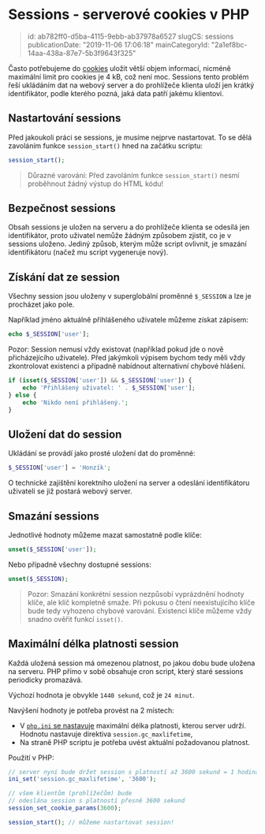 Sessions - serverové cookies v PHP
==================================

> id: ab782ff0-d5ba-4115-9ebb-ab37978a6527
> slugCS: sessions
> publicationDate: "2019-11-06 17:06:18"
> mainCategoryId: "2a1ef8bc-14aa-438a-87e7-5b3f9643f325"

Často potřebujeme do <a href="/cookies">cookies</a> uložit větší objem informací, nicméně maximální limit pro cookies je 4 kB, což není moc. Sessions tento problém řeší ukládáním dat na webový server a do prohlížeče klienta uloží jen krátký identifikátor, podle kterého pozná, jaká data patří jakému klientovi.

Nastartování sessions
---------------------

Před jakoukoli práci se sessions, je musíme nejprve nastartovat. To se dělá zavoláním funkce `session_start()` hned na začátku scriptu:

```php
session_start();
```

> Důrazné varování: Před zavoláním funkce `session_start()` nesmí proběhnout žádný výstup do HTML kódu!

Bezpečnost sessions
-------------------

Obsah sessions je uložen na serveru a do prohlížeče klienta se odesílá jen identifikátor, proto uživatel nemůže žádným způsobem zjistit, co je v sessions uloženo. Jediný způsob, kterým může script ovlivnit, je smazání identifikátoru (načež mu script vygeneruje nový).

Získání dat ze session
----------------------

Všechny session jsou uloženy v superglobální proměnné `$_SESSION` a lze je procházet jako pole.

Například jméno aktuálně přihlášeného uživatele můžeme získat zápisem:

```php
echo $_SESSION['user'];
```

Pozor: Session nemusí vždy existovat (například pokud jde o nově přicházejícího uživatele). Před jakýmkoli výpisem bychom tedy měli vždy zkontrolovat existenci a případně nabídnout alternativní chybové hlášení.

```php
if (isset($_SESSION['user']) && $_SESSION['user']) {
	echo 'Přihlášený uživatel: ' . $_SESSION['user'];
} else {
	echo 'Nikdo není přihlášený.';
}
```

Uložení dat do session
----------------------

Ukládání se provádí jako prosté uložení dat do proměnné:

```php
$_SESSION['user'] = 'Honzík';
```

O technické zajištění korektního uložení na server a odeslání identifikátoru uživateli se již postará webový server.

Smazání sessions
----------------

Jednotlivé hodnoty můžeme mazat samostatně podle klíče:

```php
unset($_SESSION['user']);
```

Nebo případně všechny dostupné sessions:

```php
unset($_SESSION);
```

> Pozor: Smazání konkrétní session nezpůsobí vyprázdnění hodnoty klíče, ale klíč kompletně smaže. Při pokusu o čtení neexistujícího klíče bude tedy vyhozeno chybové varování. Existenci klíče můžeme vždy snadno ověřit funkcí `isset()`.

Maximální délka platnosti session
---------------------------------

Každá uložená session má omezenou platnost, po jakou dobu bude uložena na serveru. PHP přímo v sobě obsahuje cron script, který staré sessions periodicky promazává.

Výchozí hodnota je obvykle `1440 sekund`, což je `24 minut`.

Navýšení hodnoty je potřeba provést na 2 místech:

- V <a href="/info">`php.ini` se nastavuje</a> maximální délka platnosti, kterou server udrží. Hodnotu nastavuje direktiva `session.gc_maxlifetime`,
- Na straně PHP scriptu je potřeba uvést aktuální požadovanou platnost.

Použití v PHP:

```php
// server nyní bude držet session s platností až 3600 sekund = 1 hodina
ini_set('session.gc_maxlifetime', '3600');

// všem klientům (prohlížečům) bude
// odeslána session s platností přesně 3600 sekund
session_set_cookie_params(3600);

session_start(); // můžeme nastartovat session!
```
